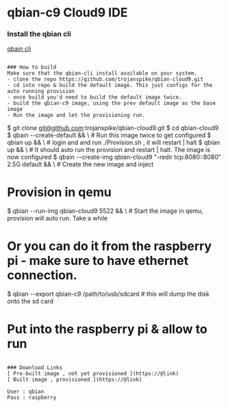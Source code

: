 # qbian-c9 Cloud9 IDE

### Install the qbian cli
[ qbain cli ](https://github.com/trojanspike/qbian)

```

### How to build
Make sure that the qbian-cli install available on your system.
- clone the repo https://github.com/trojanspike/qbian-cloud9.git
- cd into repo & build the default image. This just configs for the auto running provision
- once build you'd need to build the default image twice.
- build the qbian-c9 image, using the prev default image as the base image
- Run the image and let the provisioning run.

```
$ git clone git@github.com:trojanspike/qbian-cloud9.git
$ cd qbian-cloud9
$ qbain --create-default && \ # Run this image twice to get configured
$ qbian up && \ # login and and run ./Provision.sh , it will restart | halt
$ qbian up && \ # It should auto run the provision and restart | halt. The image is now configured
$ qbain --create-img qbian-cloud9 "-redir tcp:8080::8080" 2.5G default && \ # Create the new image and inject
# Provision in qemu
$ qbian --run-img qbian-cloud9 5522 && \ # Start the image in qemu, provision will auto run. Take a while
# Or you can do it from the raspberry pi - make sure to have ethernet connection.
$ qbian --export qbian-c9 /path/to/usb/sdcard # this will dump the disk onto the sd card
# Put into the raspberry pi & allow to run
```

### Download Links
[ Pre-built image , not yet provisioned ](https://@link)
[ Built image , provisioned ](https://@link)

User : qbian
Pass : raspberry

